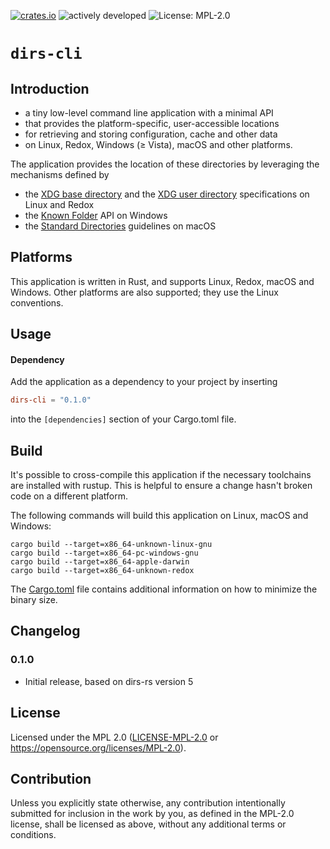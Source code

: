 [![crates.io](https://img.shields.io/crates/v/dirs-cli.svg?style=for-the-badge)](https://crates.io/crates/dirs-cli)
![actively developed](https://img.shields.io/badge/maintenance-actively--developed-brightgreen.svg?style=for-the-badge)
![License: MPL-2.0](https://shields.io/badge/license-MPL--2.0-orange.svg?style=for-the-badge)

# `dirs-cli`

## Introduction

- a tiny low-level command line application with a minimal API
- that provides the platform-specific, user-accessible locations
- for retrieving and storing configuration, cache and other data
- on Linux, Redox, Windows (≥ Vista), macOS and other platforms.

The application provides the location of these directories by leveraging the mechanisms defined by
- the [XDG base directory](https://standards.freedesktop.org/basedir-spec/basedir-spec-latest.html) and
  the [XDG user directory](https://www.freedesktop.org/wiki/Software/xdg-user-dirs/) specifications on Linux and Redox
- the [Known Folder](https://msdn.microsoft.com/en-us/library/windows/desktop/dd378457.aspx) API on Windows
- the [Standard Directories](https://developer.apple.com/library/content/documentation/FileManagement/Conceptual/FileSystemProgrammingGuide/FileSystemOverview/FileSystemOverview.html#//apple_ref/doc/uid/TP40010672-CH2-SW6)
  guidelines on macOS

## Platforms

This application is written in Rust, and supports Linux, Redox, macOS and Windows.
Other platforms are also supported; they use the Linux conventions.

## Usage

#### Dependency

Add the application as a dependency to your project by inserting

```toml
dirs-cli = "0.1.0"
```

into the `[dependencies]` section of your Cargo.toml file.

## Build

It's possible to cross-compile this application if the necessary toolchains are installed with rustup.
This is helpful to ensure a change hasn't broken code on a different platform.

The following commands will build this application on Linux, macOS and Windows:

```
cargo build --target=x86_64-unknown-linux-gnu
cargo build --target=x86_64-pc-windows-gnu
cargo build --target=x86_64-apple-darwin
cargo build --target=x86_64-unknown-redox
```

The [Cargo.toml](Cargo.toml) file contains additional information on how to minimize the binary size.

## Changelog

### 0.1.0
- Initial release, based on dirs-rs version 5

## License

Licensed under the MPL 2.0 ([LICENSE-MPL-2.0](LICENSE-MPL-2.0) or https://opensource.org/licenses/MPL-2.0).

## Contribution

Unless you explicitly state otherwise, any contribution intentionally submitted
for inclusion in the work by you, as defined in the MPL-2.0 license, shall be
licensed as above, without any additional terms or conditions.

